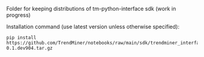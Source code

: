 Folder for keeping distributions of tm-python-interface sdk (work in progress)

Installation command (use latest version unless otherwise specified):
```
pip install https://github.com/TrendMiner/notebooks/raw/main/sdk/trendminer_interface-0.1.dev904.tar.gz
```
